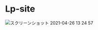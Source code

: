 # Lp-site
![スクリーンショット 2021-04-26 13 24 57](https://user-images.githubusercontent.com/70472437/116028874-0ccb8580-a693-11eb-965a-6b5ef9558c1c.png)
